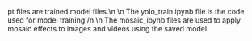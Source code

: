 pt files are trained model files.\n
\n
The yolo_train.ipynb file is the code used for model training./n
\n
The mosaic_ipynb files are used to apply mosaic effects to images and videos using the saved model.
